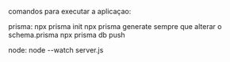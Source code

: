 comandos para executar a aplicaçao:

prisma:
npx prisma init
npx prisma generate sempre que alterar o schema.prisma
npx prisma db push


node:
node --watch server.js